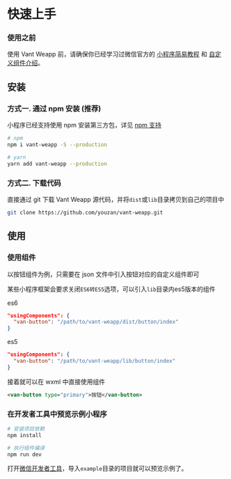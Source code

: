 # 快速上手

### 使用之前

使用 Vant Weapp 前，请确保你已经学习过微信官方的 [小程序简易教程](https://mp.weixin.qq.com/debug/wxadoc/dev/) 和 [自定义组件介绍](https://developers.weixin.qq.com/miniprogram/dev/framework/custom-component/)。

## 安装

### 方式一. 通过 npm 安装 (推荐)

小程序已经支持使用 npm 安装第三方包，详见 [npm 支持](https://developers.weixin.qq.com/miniprogram/dev/devtools/npm.html?search-key=npm)

```bash
# npm
npm i vant-weapp -S --production

# yarn
yarn add vant-weapp --production
```

### 方式二. 下载代码

直接通过 git 下载 Vant Weapp 源代码，并将`dist`或`lib`目录拷贝到自己的项目中
```bash
git clone https://github.com/youzan/vant-weapp.git
```

## 使用

### 使用组件

以按钮组件为例，只需要在 json 文件中引入按钮对应的自定义组件即可

某些小程序框架会要求关闭`ES6转ES5`选项，可以引入`lib`目录内es5版本的组件

es6
```json
"usingComponents": {
  "van-button": "/path/to/vant-weapp/dist/button/index"
}
```

es5
```json
"usingComponents": {
  "van-button": "/path/to/vant-weapp/lib/button/index"
}
```

接着就可以在 wxml 中直接使用组件

```xml
<van-button type="primary">按钮</van-button>
```

### 在开发者工具中预览示例小程序

```bash
# 安装项目依赖
npm install

# 执行组件编译
npm run dev
```

打开[微信开发者工具](https://mp.weixin.qq.com/debug/wxadoc/dev/devtools/download.html)，导入`example`目录的项目就可以预览示例了。
